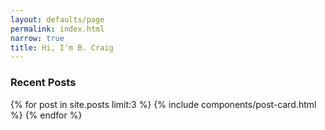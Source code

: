 ```yaml
---
layout: defaults/page
permalink: index.html
narrow: true
title: Hi, I'm B. Craig
---
```


### Recent Posts

{% for post in site.posts limit:3 %}
{% include components/post-card.html %}
{% endfor %}

